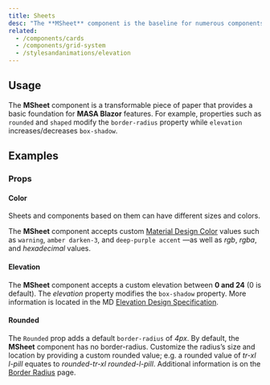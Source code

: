 ```yaml
---
title: Sheets
desc: "The **MSheet** component is the baseline for numerous components such as MCard, MToolbar, and more. The available properties form the foundation of Material Design—the concept of paper and elevation (shadows)."
related:
  - /components/cards
  - /components/grid-system
  - /stylesandanimations/elevation
---
```


## Usage

The **MSheet** component is a transformable piece of paper that provides a basic foundation for **MASA Blazor** features. 
For example, properties such as `rounded` and `shaped` modify the `border-radius` property while `elevation` increases/decreases `box-shadow`.

<sheets-usage></sheets-usage>

## Examples

### Props

#### Color

Sheets and components based on them can have different sizes and colors.

The **MSheet** component accepts custom [Material Design Color](/stylesandanimations/colors) values such
as `warning`, `amber darken-3`, and `deep-purple accent` —as well as _rgb_, _rgba_, and _hexadecimal_ values.

<example file="" />

#### Elevation

The **MSheet** component accepts a custom elevation between **0 and 24** (0 is default). The _elevation_ property modifies
the
`box-shadow` property. More information is located in the
MD [Elevation Design Specification](https://material.io/design/environment/elevation.html).

<example file="" />

#### Rounded

The `Rounded` prop adds a default `border-radius` of _4px_. By default, the **MSheet** component has no border-radius.
Customize the radius’s size and location by providing a custom rounded value; e.g. a rounded value of _tr-xl_ _l-pill_
equates to _rounded-tr-xl_ _rounded-l-pill_. Additional information is on the [Border Radius](/stylesandanimations/border-radius) page.

<example file="" />